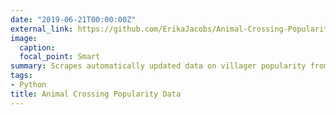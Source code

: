 ```yaml
---
date: "2019-06-21T00:00:00Z"
external_link: https://github.com/ErikaJacobs/Animal-Crossing-Popularity-Data
image:
  caption: 
  focal_point: Smart
summary: Scrapes automatically updated data on villager popularity from the **Animal Crossing** video game series using Airflow.
tags:
- Python
title: Animal Crossing Popularity Data
---
```

